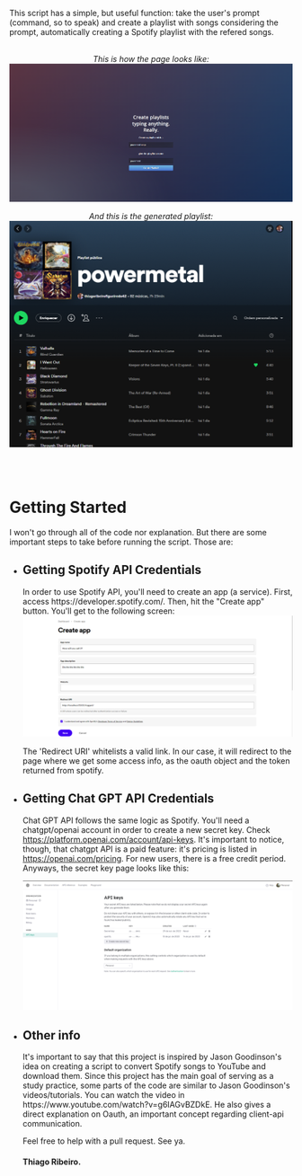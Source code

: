 This script has a simple, but useful function: take the user's prompt (command, so to speak) and create a playlist with songs considering the prompt, automatically creating a Spotify playlist with the refered songs.
<br></br>
<p align="center">
<i>This is how the page looks like:</i>
<img src="Screenshot_1.png" alt="Prompt Page" title="Prompt Page">
</p>

<p align="center">
<i>And this is the generated playlist:</i>

<img src="Screenshot_2.png" alt="Spotify" title="Spotify playlist">
</p><br></br>

<h1>Getting Started</h1>

I won't go through all of the code nor explanation. But there are some important steps to take before running the script. Those are:

<ul>
<li><h2>Getting Spotify API  Credentials</h3></li>
In order to use Spotify API, you'll need to create an app (a service). First, access https://developer.spotify.com/. Then, hit the "Create app" button. You'll get to the following screen:
<img src="Screenshot_3.png" alt="Creating spotify app" title="Spotify app">

The 'Redirect URI' whitelists a valid link. In our case, it will redirect to the page where we get some access info, as the oauth object and the token returned from spotify.

<li><h2>Getting Chat GPT API Credentials</h3></li>

Chat GPT API follows the same logic as Spotify. You'll need a chatgpt/openai account in order to create a new secret key. Check https://platform.openai.com/account/api-keys.
It's important to notice, though, that chatgpt API is a paid feature: it's pricing is listed in https://openai.com/pricing.
For new users, there is a free credit period. Anyways, the secret key page looks like this: 

<img src="Screenshot_4.png" alt="Chat GPT Key" title="Chat GPT Key">

<li><h2>Other info</h3></li>
It's important to say that this project is inspired by Jason Goodinson's idea on creating a script to convert Spotify songs to YouTube and download them.
Since this project has the main goal of serving as a study practice, some parts of the code are similar to Jason Goodinson's videos/tutorials.
You can watch the video in https://www.youtube.com/watch?v=g6IAGvBZDkE. He also gives a direct explanation on Oauth, an important concept regarding client-api communication.

Feel free to help with a pull request.
See ya.

<h4><b>Thiago Ribeiro.</b></h4>

</ul>
